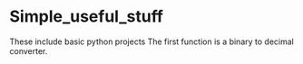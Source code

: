 # Simple_useful_stuff
These include basic python projects
The first function is a binary to decimal converter.
